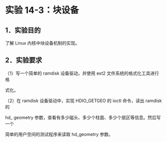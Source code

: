 # 实验 14-3：块设备

## 1．实验目的

了解 Linux 内核中块设备机制的实现。

## 2．实验要求

（1）写一个简单的 ramdisk 设备驱动，并使用 ext2 文件系统的格式化工具进行格

式化。

（2）在 ramdisk 设备驱动中，实现 HDIO_GETGEO 的 ioctl 命令，读出 ramdisk 的

hd_ geometry 参数，查看有多少磁头、多少个柱面、多少个扇区等信息。然后写一个

简单的用户空间的测试程序来读取 hd_geometry 参数。